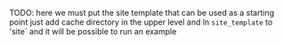 TODO: here we must put the site template that can be used
as a starting point
just add cache directory in the upper level and ln `site_template` to 'site` and it will be possible to run an example
